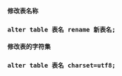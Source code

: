 #### 修改表名称

### `alter table 表名 rename 新表名;`

#### 

#### 修改表的字符集

### `alter table 表名 charset=utf8;`



